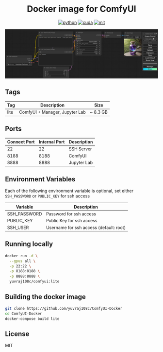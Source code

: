 <div align="center">

# Docker image for ComfyUI

[![python](https://img.shields.io/badge/python-3.12-green)](https://www.python.org/downloads/)
[![cuda](https://img.shields.io/badge/cuda-12.4-green)](https://developer.nvidia.com/cuda-downloads)
[![mit](https://img.shields.io/badge/license-MIT-blue)](LICENSE)

<img src="assets/comfyui.PNG" />

</div>

## Tags
| Tag  | Description                    | Size     |
| ---- | ------------------------------ | -------- |
| lite | ComfyUI + Manager, Jupyter Lab | ~ 8.3 GB |

## Ports

| Connect Port | Internal Port | Description |
| ------------ | ------------- | ----------- |
| 22           | 22            | SSH Server  |
| 8188         | 8188          | ComfyUI     |
| 8888         | 8888          | Jupyter Lab |

## Environment Variables

Each of the following environment variable is optional, set either `SSH_PASSWORD` or `PUBLIC_KEY` for ssh access

| Variable     | Description                             |
| ------------ | --------------------------------------- |
| SSH_PASSWORD | Password for ssh access                 |
| PUBLIC_KEY   | Public Key for ssh access               |
| SSH_USER     | Username for ssh access (default: root) |


## Running locally
```bash
docker run -d \
  --gpus all \
  -p 22:22 \
  -p 8188:8188 \
  -p 8888:8888 \
  yuvraj108c/comfyui:lite
```

## Building the docker image
```bash
git clone https://github.com/yuvraj108c/ComfyUI-Docker
cd ComfyUI-Docker
docker-compose build lite
```

## License
MIT